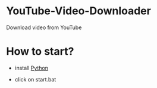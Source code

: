 # YouTube-Video-Downloader
Download video from YouTube

# How to start?

- install [Python](https://python.org/download/)

- click on start.bat
